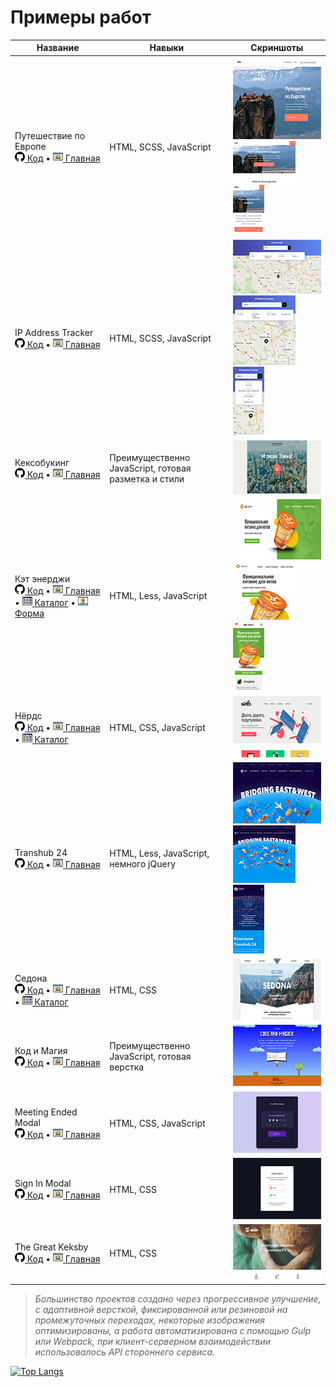 # Примеры работ

Название | Навыки | Скриншоты
|--------|---------|---------|
|Путешествие по Европе<br> [![Код](img/icons/github.png) Код](https://github.com/dmitry-ios/euro-trip) • [![Главная](img/icons/homepage.png) Главная](https://focused-mcclintock-729c5f.netlify.app/)|HTML, SCSS, JavaScript |<img src="img/thumbnails/euro-trip-desktop.png" width="200" height="131" alt="euro-trip десктопный"> <img src="img/thumbnails/euro-trip-tablet.png" width="100" height="67" alt="euro-trip планшетный"> <img src="img/thumbnails/euro-trip-mobile.png" width="50" height="80" alt="euro-trip мобильный">|
|IP Address Tracker<br> [![Код](img/icons/github.png) Код](https://github.com/dmitry-ios/IP-Address-Tracker) • [![Главная](img/icons/homepage.png) Главная](https://musing-newton-2daf03.netlify.app/)|HTML, SCSS, JavaScript|<img src="img/thumbnails/ip-address-tracker-desktop.png" width="200" height="86" alt="ip-address-tracker десктопный"> <img src="img/thumbnails/ip-address-tracker-tablet.png" width="100" height="111" alt="ip-address-tracker планшетный"> <img src="img/thumbnails/ip-address-tracker-mobile.png" width="50" height="110" alt="ip-address-tracker мобильный">|
|Кексобукинг<br> [![Код](img/icons/github.png) Код](https://github.com/dmitry-ios/1483875-keksobooking-21) • [![Главная](img/icons/homepage.png) Главная](https://compassionate-austin-7a0844.netlify.app/)|Преимущественно JavaScript, готовая разметка и стили|<img src="img/thumbnails/keksobooking-desktop.png" width="200" height="86" alt="keksobooking десктопный">|
|Кэт энерджи <br>[![Код](img/icons/github.png) Код](https://github.com/dmitry-ios/1483875-cat-energy-20) • [![Главная](img/icons/homepage.png) Главная](https://nifty-agnesi-d1bbc6.netlify.app/) • [![Каталог](img/icons/catalog.png) Каталог](https://nifty-agnesi-d1bbc6.netlify.app/catalog.html) • [![Форма](img/icons/details.png) Форма](https://nifty-agnesi-d1bbc6.netlify.app/form.html)|HTML, Less, JavaScript|<img src="img/thumbnails/cat-energy-desktop.png" width="200" height="98" alt="cat-energy десктопный"> <img src="img/thumbnails/cat-energy-tablet.png" width="100" height="92" alt="cat-energy планшетный"> <img src="img/thumbnails/cat-energy-mobile.png" width="50" height="110" alt="cat-energy мобильный">|
|Нёрдс <br>[![Код](img/icons/github.png) Код](https://github.com/dmitry-ios/1483875-nerds-28) • [![Главная](img/icons/homepage.png) Главная](https://boring-jennings-6c9769.netlify.app/) • [![Каталог](img/icons/catalog.png) Каталог](https://boring-jennings-6c9769.netlify.app/catalog.html)|HTML, CSS, JavaScript|<img src="img/thumbnails/nerds-desktop.png" width="200" height="98" alt="nerds десктопный">|
|Transhub 24<br> [![Код](img/icons/github.png) Код](https://github.com/dmitry-ios/Transhub24) • [![Главная](img/icons/homepage.png) Главная](https://compassionate-lumiere-28ffc2.netlify.app/)|HTML, Less, JavaScript, немного jQuery|<img src="img/thumbnails/transhub-24-desktop.png" width="200" height="98" alt="transhub-24 десктопный"> <img src="img/thumbnails/transhub-24-tablet.png" width="100" height="92" alt="transhub-24 планшетный"> <img src="img/thumbnails/transhub-24-mobile.png" width="50" height="110" alt="transhub-24 мобильный">|
|Седона <br>[![Код](img/icons/github.png) Код](https://github.com/dmitry-ios/sedona) • [![Главная](img/icons/homepage.png) Главная](https://inspiring-mahavira-ed0a4e.netlify.app/) • [![Каталог](img/icons/catalog.png) Каталог](https://inspiring-mahavira-ed0a4e.netlify.app/catalog.html)|HTML, CSS|<img src="img/thumbnails/sedona-desktop.png" width="200" height="98" alt="sedona десктопный">|
|Код и Магия<br> [![Код](img/icons/github.png) Код](https://github.com/dmitry-ios/1483875-code-and-magick-21) • [![Главная](img/icons/homepage.png) Главная](https://clever-wozniak-bbc709.netlify.app/)|Преимущественно JavaScript, готовая верстка|<img src="img/thumbnails/code-and-magick-desktop.png" width="200" height="98" alt="code-and-magick десктопный">|
|Meeting Ended Modal<br> [![Код](img/icons/github.png) Код](https://github.com/dmitry-ios/template-example/tree/master/MeetingEndedModal) • [![Главная](img/icons/homepage.png) Главная](https://jovial-curran-1fdece.netlify.app/)|HTML, CSS, JavaScript|<img src="img/thumbnails/meeting-ended-modal-desktop.png" width="200" height="98" alt="meeting-ended-modal десктопный">|
|Sign In Modal<br> [![Код](img/icons/github.png) Код](https://github.com/dmitry-ios/template-example/tree/master/SignIn) • [![Главная](img/icons/homepage.png) Главная](https://focused-khorana-6c2795.netlify.app/)|HTML, CSS|<img src="img/thumbnails/sign-in-modal-desktop.png" width="200" height="98" alt="sign-in-modal десктопный">|
|The Great Keksby<br> [![Код](img/icons/github.png) Код](https://github.com/dmitry-ios/the-great-keksby) • [![Главная](img/icons/homepage.png) Главная](https://sleepy-ramanujan-ebf175.netlify.app/)|HTML, CSS|<img src="img/thumbnails/great-keksby-desktop.png" width="200" height="89" alt="great-keksby десктопный">|

>*Большинство проектов создано через прогрессивное улучшение, с адаптивной версткой, фиксированной или резиновой на промежуточных переходах, некоторые изображения оптимизированы, а работа автоматизирована с помощью Gulp или Webpack, при клиент-серверном взаимодействии использовалось API стороннего сервиса.*

[![Top Langs](https://github-readme-stats.vercel.app/api/top-langs/?username=dmitry-ios&layout=compact)](https://github.com/anuraghazra/github-readme-stats)
